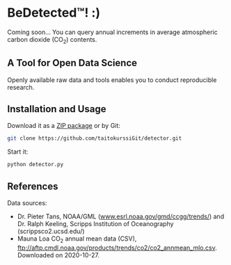 # BeDetected™! :)
Coming soon... You can query annual increments in average atmospheric carbon dioxide (CO<sub>2</sub>) contents.

## A Tool for Open Data Science
Openly available raw data and tools enables you to conduct reproducible research. 

## Installation and Usage
Download it as a [ZIP package](https://github.com/taitokurssiGit/detector/archive/master.zip) or by Git: 
```sh
git clone https://github.com/taitokurssiGit/detector.git
```
Start it:
```sh
python detector.py
```

## References
Data sources:
* Dr. Pieter Tans, NOAA/GML (www.esrl.noaa.gov/gmd/ccgg/trends/) and Dr. Ralph Keeling, Scripps Institution of Oceanography (scrippsco2.ucsd.edu/)
* Mauna Loa CO<sub>2</sub> annual mean data (CSV), ftp://aftp.cmdl.noaa.gov/products/trends/co2/co2_annmean_mlo.csv. Downloaded on 2020-10-27.
